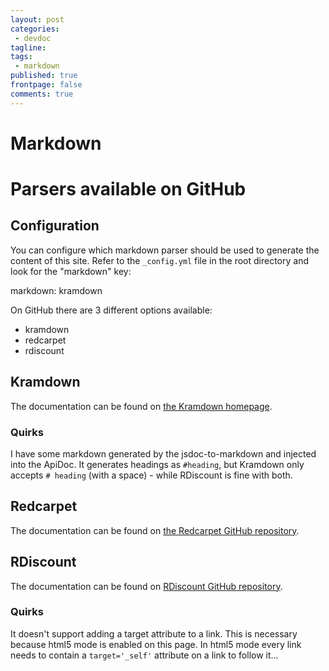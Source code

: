 ```yaml
---
layout: post
categories:
 - devdoc
tagline:
tags:
 - markdown
published: true
frontpage: false
comments: true
---
```

# Markdown

# Parsers available on GitHub

## Configuration
You can configure which markdown parser should be used to generate the content of this site. Refer to the `_config.yml` file in the root directory and look for the "markdown" key:

markdown: kramdown

On GitHub there are 3 different options available:
- kramdown
- redcarpet
- rdiscount

## Kramdown
The documentation can be found on [the Kramdown homepage](http://kramdown.gettalong.org/). 

### Quirks
I have some markdown generated by the jsdoc-to-markdown and injected into the ApiDoc. It generates headings as `#heading`, but Kramdown only accepts `# heading` (with a space) - while RDiscount is fine with both.

## Redcarpet
The documentation can be found on [the Redcarpet GitHub repository](https://github.com/vmg/redcarpet). 

## RDiscount
The documentation can be found on [RDiscount GitHub repository](https://github.com/davidfstr/rdiscount). 

### Quirks
It doesn't support adding a target attribute to a link. This is necessary because html5 mode is enabled on this page. In html5 mode every link needs to contain a `target='_self'` attribute on a link to follow it...